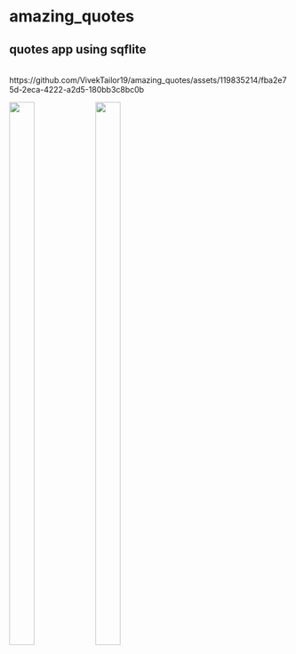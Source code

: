 # amazing_quotes
## quotes app using sqflite 

<br>
https://github.com/VivekTailor19/amazing_quotes/assets/119835214/fba2e75d-2eca-4222-a2d5-180bb3c8bc0b
<br>

<p>
  
<img src = "https://github.com/VivekTailor19/amazing_quotes/assets/119835214/46bcc0f6-a54b-43b3-b55d-0d06352251a8" height = "50%" width = "30%">

<img src = "https://github.com/VivekTailor19/amazing_quotes/assets/119835214/2fa0dab1-a048-4bb4-8bd4-75442f8785f6" height = "50%" width = "30%">




  
</p>

